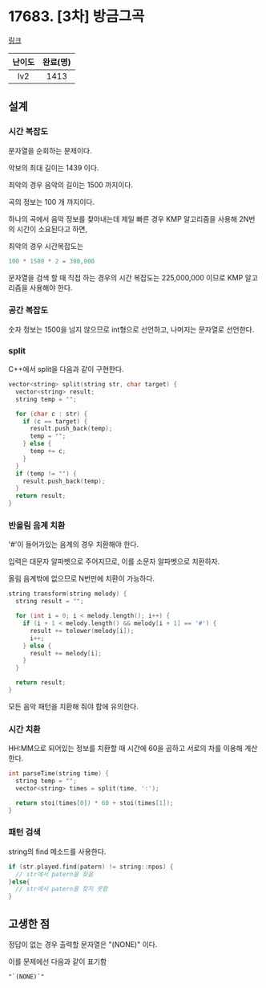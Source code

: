 # 17683. [3차] 방금그곡

[링크](https://programmers.co.kr/learn/courses/30/lessons/17683)

| 난이도 | 완료(명) |
| :----: | :------: |
|  lv2   |   1413   |

## 설계

### 시간 복잡도

문자열을 순회하는 문제이다.

악보의 최대 길이는 1439 이다.

최악의 경우 음악의 길이는 1500 까지이다.

곡의 정보는 100 개 까지이다.

하나의 곡에서 음악 정보를 찾아내는데 제일 빠른 경우 KMP 알고리즘을 사용해 2N번의 시간이 소요된다고 하면,

최악의 경우 시간복잡도는

```cpp
100 * 1500 * 2 = 300,000
```

문자열을 검색 할 때 직접 하는 경우의 시간 복잡도는 225,000,000 이므로 KMP 알고리즘을 사용해야 한다.

### 공간 복잡도

숫자 정보는 1500을 넘지 않으므로 int형으로 선언하고, 나머지는 문자열로 선언한다.

### split

C++에서 split을 다음과 같이 구현한다.

```cpp
vector<string> split(string str, char target) {
  vector<string> result;
  string temp = "";

  for (char c : str) {
    if (c == target) {
      result.push_back(temp);
      temp = "";
    } else {
      temp += c;
    }
  }
  if (temp != "") {
    result.push_back(temp);
  }
  return result;
}
```

### 반올림 음계 치환

'#'이 들어가있는 음계의 경우 치환해야 한다.

입력은 대문자 알파벳으로 주어지므로, 이를 소문자 알파벳으로 치환하자.

올림 음계밖에 없으므로 N번만에 치환이 가능하다.

```cpp
string transform(string melody) {
  string result = "";

  for (int i = 0; i < melody.length(); i++) {
    if (i + 1 < melody.length() && melody[i + 1] == '#') {
      result += tolower(melody[i]);
      i++;
    } else {
      result += melody[i];
    }
  }

  return result;
}
```

모든 음악 패턴을 치환해 줘야 함에 유의한다.

### 시간 치환

HH:MM으로 되어있는 정보를 치환할 때 시간에 60을 곱하고 서로의 차를 이용해 계산한다.

```cpp
int parseTime(string time) {
  string temp = "";
  vector<string> times = split(time, ':');

  return stoi(times[0]) * 60 + stoi(times[1]);
}
```

### 패턴 검색

string의 find 메소드를 사용한다.

```cpp
if (str.played.find(patern) != string::npos) {
  // str에서 patern을 찾음
}else{
  // str에서 patern을 찾지 못함
}
```

## 고생한 점

정답이 없는 경우 출력할 문자열은 "(NONE)" 이다.

이를 문제에선 다음과 같이 표기함

```text
"`(NONE)`"
```
